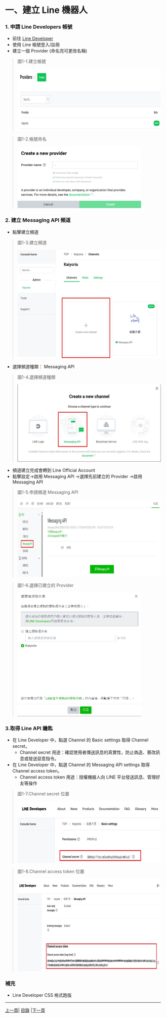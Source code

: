 # 一、建立 Line 機器人

### 1. 申請 Line Developers 帳號
* 前往 [Line Developer](https://developers.line.biz/zh-hant/)
* 使用 Line 帳號登入/註冊
* 建立一個 Provider (命名完可更改名稱)

>圖1-1.建立帳號
>
><img src="Photos/RAG_01.jpg" alt="RAG流程圖" width="800" height="200"/>

>圖1-2.帳號命名
>
><img src="Photos/RAG_02.jpg" alt="RAG流程圖" width="400" height="200"/>

### 2. 建立 Messaging API 頻道
* 點擊建立頻道

>圖1-3.建立頻道
>
><img src="Photos/RAG_03.jpg" alt="RAG流程圖" width="600" height="350"/>

* 選擇頻道種類： Messaging API

>圖1-4.選擇頻道種類
>
><img src="Photos/RAG_04.jpg" alt="RAG流程圖" width="500" height="250"/>

* 頻道建立完成會轉到 Line Official Account
* 點擊設定->啟用 Messaging API ->選擇先前建立的 Provider ->啟用 Messaging API

>圖1-5.申請頻道 Messaging API
>
><img src="Photos/RAG_05.jpg" alt="RAG流程圖" width="1000" height="250"/>

>圖1-6.選擇已建立的 Provider
>
><img src="Photos/RAG_06.jpg" alt="RAG流程圖" width="400" height="400"/>
### 3.取得 Line API 鑰匙
* 在 Line Developer 中，點選 Channel 的 Basic settings 取得 Channel secret。
   * Channel secret 用途：確認使用者傳送訊息的真實性，防止偽造、篡改訊息或發送惡意指令。
* 在 Line Developer 中，點選 Channel 的 Messaging API settings 取得 Channel access token。
   * Channel access token 用途：授權機器人向 LINE 平台發送訊息、管理好友等操作

>圖1-7.Channel secret 位置
>
><img src="Photos/RAG_09.jpg" alt="RAG流程圖" width="500" height="200"/>

>圖1-8.Channel access token 位置
>
><img src="Photos/RAG_08.jpg" alt="RAG流程圖" width="700" height="300"/>
### 補充
* Line Developer CSS 格式跑版

---
[上一頁](README.md)| [目錄](README.md) |[下一頁](STEP_2.md)
